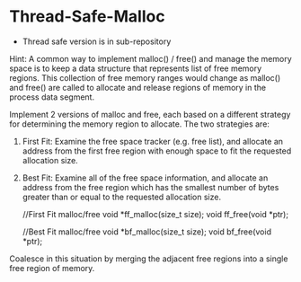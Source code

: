 # Thread-Safe-Malloc

- Thread safe version is in sub-repository

Hint: A common way to implement malloc() / free() and 
      manage the memory space is to keep a data structure that 
      represents list of free memory regions. 
      This collection of free memory ranges would change as malloc() and free() 
      are called to allocate and release regions of memory in the process data segment.
      
Implement 2 versions of malloc and free, 
each based on a different strategy for determining the memory region to allocate. 
The two strategies are:

1. First Fit: Examine the free space tracker (e.g. free list), 
   and allocate an address from the first free region with enough space to fit the requested allocation size.
2. Best Fit: Examine all of the free space information, 
   and allocate an address from the free region which has 
   the smallest number of bytes greater than or equal to the requested allocation size.
   
     //First Fit malloc/free
     void *ff_malloc(size_t size);
     void ff_free(void *ptr);
     
     //Best Fit malloc/free
     void *bf_malloc(size_t size);
     void bf_free(void *ptr);
     
Coalesce in this situation by merging the adjacent free regions into a single free region of memory.
